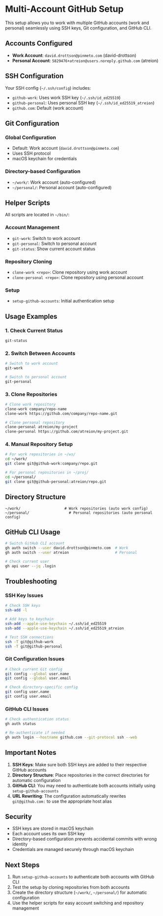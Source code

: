 # Multi-Account GitHub Setup

This setup allows you to work with multiple GitHub accounts (work and personal) seamlessly using SSH keys, Git configuration, and GitHub CLI.

## Accounts Configured

- **Work Account**: `david.drottson@pinmeto.com` (david-drottson)
- **Personal Account**: `5829476+atreion@users.noreply.github.com` (atreion)

## SSH Configuration

Your SSH config (`~/.ssh/config`) includes:

- `github-work`: Uses work SSH key (`~/.ssh/id_ed25519`)
- `github-personal`: Uses personal SSH key (`~/.ssh/id_ed25519_atreion`)
- `github.com`: Default (work account)

## Git Configuration

### Global Configuration

- Default: Work account (`david.drottson@pinmeto.com`)
- Uses SSH protocol
- macOS keychain for credentials

### Directory-based Configuration

- `~/work/`: Work account (auto-configured)
- `~/personal/`: Personal account (auto-configured)

## Helper Scripts

All scripts are located in `~/bin/`:

### Account Management

- `git-work`: Switch to work account
- `git-personal`: Switch to personal account
- `git-status`: Show current account status

### Repository Cloning

- `clone-work <repo>`: Clone repository using work account
- `clone-personal <repo>`: Clone repository using personal account

### Setup

- `setup-github-accounts`: Initial authentication setup

## Usage Examples

### 1. Check Current Status

```bash
git-status
```

### 2. Switch Between Accounts

```bash
# Switch to work account
git-work

# Switch to personal account
git-personal
```

### 3. Clone Repositories

```bash
# Clone work repository
clone-work company/repo-name
clone-work https://github.com/company/repo-name.git

# Clone personal repository
clone-personal atreion/my-project
clone-personal https://github.com/atreion/my-project.git
```

### 4. Manual Repository Setup

```bash
# For work repositories in ~/ws/
cd ~/work/
git clone git@github-work:company/repo.git

# For personal repositories in ~/proj/
cd ~/personal/
git clone git@github-personal:atreion/repo.git
```

## Directory Structure

```
~/work/                    # Work repositories (auto work config)
~/personal/                  # Personal repositories (auto personal config)
```

## GitHub CLI Usage

```bash
# Switch GitHub CLI account
gh auth switch --user david.drottson@pinmeto.com  # Work
gh auth switch --user atreion                     # Personal

# Check current user
gh api user --jq .login
```

## Troubleshooting

### SSH Key Issues

```bash
# Check SSH keys
ssh-add -l

# Add keys to keychain
ssh-add --apple-use-keychain ~/.ssh/id_ed25519
ssh-add --apple-use-keychain ~/.ssh/id_ed25519_atreion

# Test SSH connections
ssh -T git@github-work
ssh -T git@github-personal
```

### Git Configuration Issues

```bash
# Check current Git config
git config --global user.name
git config --global user.email

# Check directory-specific config
git config user.name
git config user.email
```

### GitHub CLI Issues

```bash
# Check authentication status
gh auth status

# Re-authenticate if needed
gh auth login --hostname github.com --git-protocol ssh --web
```

## Important Notes

1. **SSH Keys**: Make sure both SSH keys are added to their respective GitHub accounts
2. **Directory Structure**: Place repositories in the correct directories for automatic configuration
3. **GitHub CLI**: You may need to authenticate both accounts initially using `setup-github-accounts`
4. **URL Rewriting**: The configuration automatically rewrites `git@github.com:` to use the appropriate host alias

## Security

- SSH keys are stored in macOS keychain
- Each account uses its own SSH key
- Directory-based configuration prevents accidental commits with wrong identity
- Credentials are managed securely through macOS keychain

## Next Steps

1. Run `setup-github-accounts` to authenticate both accounts with GitHub CLI
2. Test the setup by cloning repositories from both accounts
3. Create the directory structure (`~/work/`, `~/personal/`) for automatic configuration
4. Use the helper scripts for easy account switching and repository management
